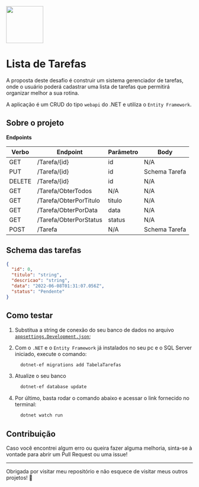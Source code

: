 <img src="https://hermes.dio.me/tracks/169e3d0f-263a-4efb-86c5-244bdf1ce8d6.png" width=100>

# Lista de Tarefas

A proposta deste desafio é construir um sistema gerenciador de tarefas, onde o usuário poderá cadastrar uma lista de tarefas que permitirá organizar melhor a sua rotina.

A aplicação é um CRUD do tipo `webapi` do .NET e utiliza o `Entity Framework`.

## Sobre o projeto

**Endpoints**


| Verbo  | Endpoint                | Parâmetro | Body          |
|--------|-------------------------|-----------|---------------|
| GET    | /Tarefa/{id}            | id        | N/A           |
| PUT    | /Tarefa/{id}            | id        | Schema Tarefa |
| DELETE | /Tarefa/{id}            | id        | N/A           |
| GET    | /Tarefa/ObterTodos      | N/A       | N/A           |
| GET    | /Tarefa/ObterPorTitulo  | titulo    | N/A           |
| GET    | /Tarefa/ObterPorData    | data      | N/A           |
| GET    | /Tarefa/ObterPorStatus  | status    | N/A           |
| POST   | /Tarefa                 | N/A       | Schema Tarefa |

## Schema das tarefas

```json
{
  "id": 0,
  "titulo": "string",
  "descricao": "string",
  "data": "2022-06-08T01:31:07.056Z",
  "status": "Pendente"
}
```

## Como testar

1. Substitua a string de conexão do seu banco de dados no arquivo [`appsettings.Development.json`](appsettings.Development.json);

2. Com o `.NET` e o `Entity Framework` já instalados no seu pc e o SQL Server iniciado, execute o comando:

    ```bash
      dotnet-ef migrations add TabelaTarefas
    ```

3. Atualize o seu banco

    ```bash
      dotnet-ef database update
    ```

4. Por último, basta rodar o comando abaixo e acessar o link fornecido no terminal:

    ```bash
      dotnet watch run
    ```

## Contribuição

Caso você encontrei algum erro ou queira fazer alguma melhoria, sinta-se à vontade para abrir um Pull Request ou uma issue!

---
Obrigada por visitar meu repositório e não esquece de visitar meus outros projetos! 💜
